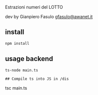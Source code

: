 Estrazioni numeri del LOTTO

dev by Gianpiero Fasulo gfasulo@awanet.it

## install
```bash
npm install
```

## usage backend
```
ts-node main.ts

## Compile ts into JS in /dis
```
tsc main.ts
